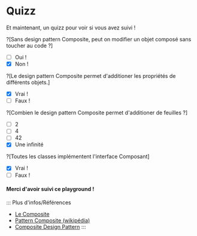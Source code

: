 # Quizz

Et maintenant, un quizz pour voir si vous avez suivi !

?[Sans design pattern Composite, peut on modifier un objet composé sans toucher au code ?]
-[ ] Oui !
-[x] Non !

?[Le design pattern Composite permet d'additioner les propriétés de différents objets.]
-[x] Vrai !
-[ ] Faux !

?[Combien le design pattern Composite permet d'additioner de feuilles ?]
-[ ] 2
-[ ] 4
-[ ] 42
-[x] Une infinité

?[Toutes les classes implémentent l'interface Composant]
-[x] Vrai !
-[ ] Faux !

#### Merci d'avoir suivi ce playground !

::: Plus d'infos/Références
+ [Le Composite](http://smeric.developpez.com/java/uml/composite/)
+ [Pattern Composite (wikipédia)](https://fr.wikipedia.org/wiki/Objet_composite)
+ [Composite Design Pattern](https://sourcemaking.com/design_patterns/composite)
:::
